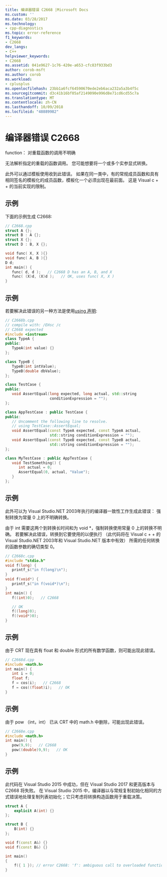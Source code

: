 ```yaml
---
title: 编译器错误 C2668 |Microsoft Docs
ms.custom: ''
ms.date: 03/28/2017
ms.technology:
- cpp-diagnostics
ms.topic: error-reference
f1_keywords:
- C2668
dev_langs:
- C++
helpviewer_keywords:
- C2668
ms.assetid: 041e9627-1c76-420e-a653-cfc83f933bd3
author: corob-msft
ms.author: corob
ms.workload:
- cplusplus
ms.openlocfilehash: 23bb1a6fcf64590670ede2eb6aca232a5a3b4f5c
ms.sourcegitcommit: d3c41b16bf05af2149090e996d8e71cd6cd55c7a
ms.translationtype: MT
ms.contentlocale: zh-CN
ms.lasthandoff: 10/09/2018
ms.locfileid: "48889982"
---
```

# <a name="compiler-error-c2668"></a>编译器错误 C2668

function： 对重载函数的调用不明确

无法解析指定的重载的函数调用。 您可能想要将一个或多个实参显式转换。

此外可以通过模板使用收到此错误。 如果在同一类中，有的常规成员函数和具有相同签名的模板化的成员函数，模板化一个必须出现在最前面。 这是 Visual c + + 的当前实现的限制。

## <a name="example"></a>示例

下面的示例生成 C2668:

```cpp
// C2668.cpp
struct A {};
struct B : A {};
struct X {};
struct D : B, X {};

void func( X, X ){}
void func( A, B ){}
D d;
int main() {
   func( d, d );   // C2668 D has an A, B, and X
   func( (X)d, (X)d );   // OK, uses func( X, X )
}
```

## <a name="example"></a>示例

若要解决此错误的另一种方法是使用[using 声明](../../cpp/using-declaration.md):

```cpp
// C2668b.cpp
// compile with: /EHsc /c
// C2668 expected
#include <iostream>
class TypeA {
public:
   TypeA(int value) {}
};

class TypeB {
   TypeB(int intValue);
   TypeB(double dbValue);
};

class TestCase {
public:
   void AssertEqual(long expected, long actual, std::string
                    conditionExpression = "");
};

class AppTestCase : public TestCase {
public:
   // Uncomment the following line to resolve.
   // using TestCase::AssertEqual;
   void AssertEqual(const TypeA expected, const TypeA actual,
                    std::string conditionExpression = "");
   void AssertEqual(const TypeB expected, const TypeB actual,
                    std::string conditionExpression = "");
};

class MyTestCase : public AppTestCase {
   void TestSomething() {
      int actual = 0;
      AssertEqual(0, actual, "Value");
   }
};
```

## <a name="example"></a>示例

此外可以为 Visual Studio.NET 2003年执行的编译器一致性工作生成此错误： 强制转换为常量 0 上的不明确转换。

由于 int 需要这两个到转换长时间和为 void *，强制转换使用常量 0 上的转换不明确。 若要解决此错误，转换到它要使用的以便执行 （此代码将在 Visual c + + 的 Visual Studio.NET 2003年和 Visual Studio.NET 版本中有效） 所需的任何转换的函数参数的确切类型 0。

```cpp
// C2668c.cpp
#include "stdio.h"
void f(long) {
   printf_s("in f(long)\n");
}
void f(void*) {
   printf_s("in f(void*)\n");
}
int main() {
   f((int)0);   // C2668

   // OK
   f((long)0);
   f((void*)0);
}
```

## <a name="example"></a>示例

由于 CRT 现在具有 float 和 double 形式的所有数学函数，则可能出现此错误。

```cpp
// C2668d.cpp
#include <math.h>
int main() {
   int i = 0;
   float f;
   f = cos(i);   // C2668
   f = cos((float)i);   // OK
}
```

## <a name="example"></a>示例

由于 pow （int，int） 已从 CRT 中的 math.h 中删除，可能出现此错误。

```cpp
// C2668e.cpp
#include <math.h>
int main() {
   pow(9,9);   // C2668
   pow((double)9,9);   // OK
}
```

## <a name="example"></a>示例

此代码在 Visual Studio 2015 中成功，但在 Visual Studio 2017 和更高版本与 C2668 将失败。 在 Visual Studio 2015 中，编译器以与常规复制初始化相同的方式错误地处理复制列表初始化；它只考虑将转换构造函数用于重载决策。

```cpp
struct A {
    explicit A(int) {}
};

struct B {
    B(int) {}
};

void f(const A&) {}
void f(const B&) {}

int main()
{
    f({ 1 }); // error C2668: 'f': ambiguous call to overloaded function
}
```